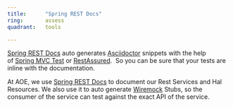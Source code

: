 ```yaml
---
title:      "Spring REST Docs"
ring:       assess
quadrant:   tools

---
```

[Spring REST Docs](https://projects.spring.io/spring-restdocs/) auto generates [Asciidoctor](http://asciidoctor.org/) snippets with the help of [Spring MVC Test](http://docs.spring.io/spring/docs/current/spring-framework-reference/htmlsingle#spring-mvc-test-framework) or [RestAssured](https://extranet.aoe.com/confluence/pages/viewpage.action?pageId=86937862).  So you can be sure that your tests are inline with the documentation.

At AOE, we use [Spring REST Docs](https://projects.spring.io/spring-restdocs/) to document our Rest Services and Hal Resources. We also use it to auto generate [Wiremock](/tools/wiremock.html) Stubs, so the consumer of the service can test against the exact API of the service.
